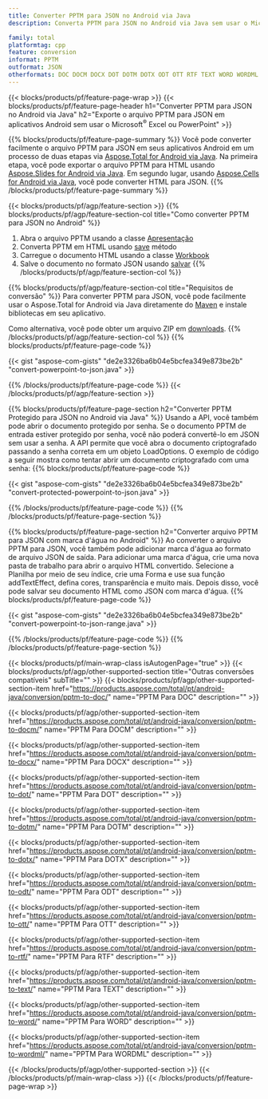 ```yaml
---
title: Converter PPTM para JSON no Android via Java
description: Converta PPTM para JSON no Android via Java sem usar o Microsoft Excel ou PowerPoint

family: total
platformtag: cpp
feature: conversion
informat: PPTM
outformat: JSON
otherformats: DOC DOCM DOCX DOT DOTM DOTX ODT OTT RTF TEXT WORD WORDML
---
```

{{< blocks/products/pf/feature-page-wrap >}}
{{< blocks/products/pf/feature-page-header h1="Converter PPTM para JSON no Android via Java" h2="Exporte o arquivo PPTM para JSON em aplicativos Android sem usar o Microsoft<sup>&reg;</sup> Excel ou PowerPoint" >}}

{{% blocks/products/pf/feature-page-summary %}}
Você pode converter facilmente o arquivo PPTM para JSON em seus aplicativos Android em um processo de duas etapas via [Aspose.Total for Android via Java](https://products.aspose.com/total/android-java/). Na primeira etapa, você pode exportar o arquivo PPTM para HTML usando [Aspose.Slides for Android via Java](https://products.aspose.com/slides/android-java/). Em segundo lugar, usando [Aspose.Cells for Android via Java](https://products.aspose.com/cells/android-java/), você pode converter HTML para JSON. 
{{% /blocks/products/pf/feature-page-summary  %}}

{{< blocks/products/pf/agp/feature-section >}}
{{% blocks/products/pf/agp/feature-section-col title="Como converter PPTM para JSON no Android" %}}
1. Abra o arquivo PPTM usando a classe [Apresentação](https://reference.aspose.com/slides/java/com.aspose.slides/Presentation)
2. Converta PPTM em HTML usando [save](https://reference.aspose.com/slides/java/com.aspose.slides/Presentation#save-java.lang.String-int-com.aspose.slides.ISaveOptions-) método
3. Carregue o documento HTML usando a classe [Workbook](https://reference.aspose.com/cells/java/com.aspose.cells/Workbook)
4. Salve o documento no formato JSON usando [salvar](https://reference.aspose.com/cells/java/com.aspose.cells/)
{{% /blocks/products/pf/agp/feature-section-col %}}

{{% blocks/products/pf/agp/feature-section-col title="Requisitos de conversão" %}}
Para converter PPTM para JSON, você pode facilmente usar o Aspose.Total for Android via Java diretamente do [Maven](https://repository.aspose.com/webapp/#/artifacts/browse/tree/General/repo/com/aspose/aspose-total) e instale bibliotecas em seu aplicativo.

Como alternativa, você pode obter um arquivo ZIP em [downloads](https://downloads.aspose.com/total/androidjava).
{{% /blocks/products/pf/agp/feature-section-col %}}
{{% blocks/products/pf/feature-page-code %}}

{{< gist "aspose-com-gists" "de2e3326ba6b04e5bcfea349e873be2b" "convert-powerpoint-to-json.java" >}}



{{% /blocks/products/pf/feature-page-code %}}
{{< /blocks/products/pf/agp/feature-section >}}

{{% blocks/products/pf/feature-page-section  h2="Converter PPTM Protegido para JSON no Android via Java" %}}
Usando a API, você também pode abrir o documento protegido por senha. Se o documento PPTM de entrada estiver protegido por senha, você não poderá convertê-lo em JSON sem usar a senha. A API permite que você abra o documento criptografado passando a senha correta em um objeto LoadOptions. O exemplo de código a seguir mostra como tentar abrir um documento criptografado com uma senha:
{{% blocks/products/pf/feature-page-code %}}

{{< gist "aspose-com-gists" "de2e3326ba6b04e5bcfea349e873be2b" "convert-protected-powerpoint-to-json.java" >}}

{{% /blocks/products/pf/feature-page-code  %}}
{{% /blocks/products/pf/feature-page-section %}}

{{% blocks/products/pf/feature-page-section  h2="Converter arquivo PPTM para JSON com marca d'água no Android" %}}
Ao converter o arquivo PPTM para JSON, você também pode adicionar marca d'água ao formato de arquivo JSON de saída. Para adicionar uma marca d'água, crie uma nova pasta de trabalho para abrir o arquivo HTML convertido. Selecione a Planilha por meio de seu índice, crie uma Forma e use sua função addTextEffect, defina cores, transparência e muito mais. Depois disso, você pode salvar seu documento HTML como JSON com marca d'água.
{{% blocks/products/pf/feature-page-code %}}

{{< gist "aspose-com-gists" "de2e3326ba6b04e5bcfea349e873be2b" "convert-powerpoint-to-json-range.java" >}}

{{% /blocks/products/pf/feature-page-code  %}}
{{% /blocks/products/pf/feature-page-section %}}

{{< blocks/products/pf/main-wrap-class isAutogenPage="true" >}}
{{< blocks/products/pf/agp/other-supported-section title="Outras conversões compatíveis" subTitle="" >}}
{{< blocks/products/pf/agp/other-supported-section-item href="https://products.aspose.com/total/pt/android-java/conversion/pptm-to-doc/" name="PPTM Para DOC" description="" >}}

{{< blocks/products/pf/agp/other-supported-section-item href="https://products.aspose.com/total/pt/android-java/conversion/pptm-to-docm/" name="PPTM Para DOCM" description="" >}}

{{< blocks/products/pf/agp/other-supported-section-item href="https://products.aspose.com/total/pt/android-java/conversion/pptm-to-docx/" name="PPTM Para DOCX" description="" >}}

{{< blocks/products/pf/agp/other-supported-section-item href="https://products.aspose.com/total/pt/android-java/conversion/pptm-to-dot/" name="PPTM Para DOT" description="" >}}

{{< blocks/products/pf/agp/other-supported-section-item href="https://products.aspose.com/total/pt/android-java/conversion/pptm-to-dotm/" name="PPTM Para DOTM" description="" >}}

{{< blocks/products/pf/agp/other-supported-section-item href="https://products.aspose.com/total/pt/android-java/conversion/pptm-to-dotx/" name="PPTM Para DOTX" description="" >}}

{{< blocks/products/pf/agp/other-supported-section-item href="https://products.aspose.com/total/pt/android-java/conversion/pptm-to-odt/" name="PPTM Para ODT" description="" >}}

{{< blocks/products/pf/agp/other-supported-section-item href="https://products.aspose.com/total/pt/android-java/conversion/pptm-to-ott/" name="PPTM Para OTT" description="" >}}

{{< blocks/products/pf/agp/other-supported-section-item href="https://products.aspose.com/total/pt/android-java/conversion/pptm-to-rtf/" name="PPTM Para RTF" description="" >}}

{{< blocks/products/pf/agp/other-supported-section-item href="https://products.aspose.com/total/pt/android-java/conversion/pptm-to-text/" name="PPTM Para TEXT" description="" >}}

{{< blocks/products/pf/agp/other-supported-section-item href="https://products.aspose.com/total/pt/android-java/conversion/pptm-to-word/" name="PPTM Para WORD" description="" >}}

{{< blocks/products/pf/agp/other-supported-section-item href="https://products.aspose.com/total/pt/android-java/conversion/pptm-to-wordml/" name="PPTM Para WORDML" description="" >}}


{{< /blocks/products/pf/agp/other-supported-section >}}
{{< /blocks/products/pf/main-wrap-class >}}
{{< /blocks/products/pf/feature-page-wrap >}}